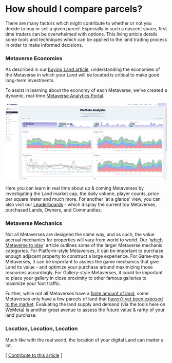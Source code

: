 # How should I compare parcels?

There are many factors which might contribute to whether or not you decide to buy or sell a given parcel. Especially in such a nascent space, first time traders can be overwhelmed with options. This living article details some tools and techniques which can be applied to the land trading process in order to make informed decisions.&#x20;

### Metaverse Economies

As described in our [buying Land article](how-do-i-buy-land.md), understanding the economies of the Metaverse in which your Land will be located is critical to make good long-term investments.

To assist in learning about the economy of each Metaverse, we've created a dynamic, real-time [Metaverse Analytics Portal](https://analytics.wemeta.world).&#x20;

![Metaverse Analytics Portal](<../../.gitbook/assets/image (5) (1).png>)

Here you can learn in real time about up & coming Metaverses by investigating the Land market cap, the daily volume, player counts, price per square meter and much more. For another 'at a glance' view, you can also visit our [Leaderboards](https://wemeta.world/leaderboards/lands) - which display the current top Metaverses, purchased Lands, Owners, and Communities.

### Metaverse Mechanics

Not all Metaverses are designed the same way, and as such, the value accrual mechanics for properties will vary from world to world. Our '[which Metaverse to play](which-metaverse-should-i-play.md)' article outlines some of the larger Metaverse mechanic categories. For Platform-style Metaverses, it can be important to purchase enough adjacent property to construct a large experience. For Game-style Metaverses, it can be important to assess the game mechanics that give Land its value - and optimize your purchase around maximizing those resources accordingly. For Gallery-style Metaverses, it could be important to place your gallery in close proximity to other famous galleries to maximize your foot traffic.&#x20;

Further, while not all Metaverses have a [finite amount of land](https://www.niftyisland.com), some Metaverses only have a few parcels of land that [haven't yet been exposed to the market](https://sandboxgame.gitbook.io/the-sandbox/land/buying-selling-and-renting-land/public-land-sales). Evaluating the land supply and demand (via the tools here on WeMeta) is another great avenue to assess the future value & rarity of your land purchase.&#x20;

### Location, Location, Location

Much like with the real world, the location of your digital Land can matter a lot.



\[ [Contribute to this article](https://github.com/the-metaverse/public-wiki) ]
